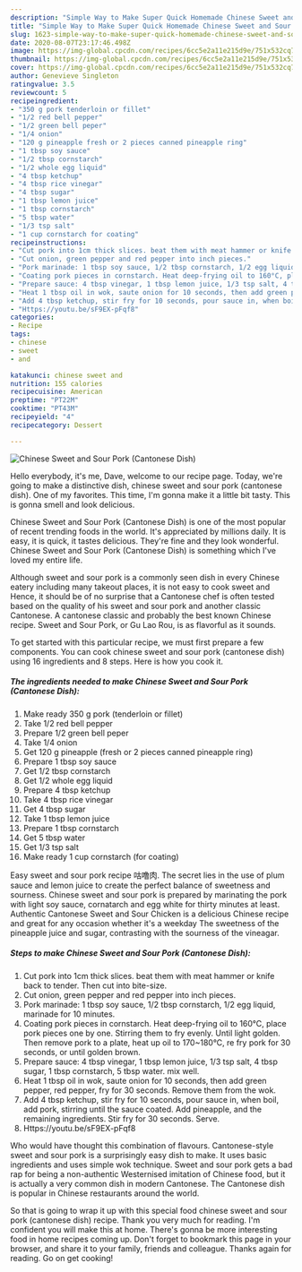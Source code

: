 ```yaml
---
description: "Simple Way to Make Super Quick Homemade Chinese Sweet and Sour Pork (Cantonese Dish)"
title: "Simple Way to Make Super Quick Homemade Chinese Sweet and Sour Pork (Cantonese Dish)"
slug: 1623-simple-way-to-make-super-quick-homemade-chinese-sweet-and-sour-pork-cantonese-dish
date: 2020-08-07T23:17:46.498Z
image: https://img-global.cpcdn.com/recipes/6cc5e2a11e215d9e/751x532cq70/chinese-sweet-and-sour-pork-cantonese-dish-recipe-main-photo.jpg
thumbnail: https://img-global.cpcdn.com/recipes/6cc5e2a11e215d9e/751x532cq70/chinese-sweet-and-sour-pork-cantonese-dish-recipe-main-photo.jpg
cover: https://img-global.cpcdn.com/recipes/6cc5e2a11e215d9e/751x532cq70/chinese-sweet-and-sour-pork-cantonese-dish-recipe-main-photo.jpg
author: Genevieve Singleton
ratingvalue: 3.5
reviewcount: 5
recipeingredient:
- "350 g pork tenderloin or fillet"
- "1/2 red bell pepper"
- "1/2 green bell peper"
- "1/4 onion"
- "120 g pineapple fresh or 2 pieces canned pineapple ring"
- "1 tbsp soy sauce"
- "1/2 tbsp cornstarch"
- "1/2 whole egg liquid"
- "4 tbsp ketchup"
- "4 tbsp rice vinegar"
- "4 tbsp sugar"
- "1 tbsp lemon juice"
- "1 tbsp cornstarch"
- "5 tbsp water"
- "1/3 tsp salt"
- "1 cup cornstarch for coating"
recipeinstructions:
- "Cut pork into 1cm thick slices. beat them with meat hammer or knife back to tender. Then cut into bite-size."
- "Cut onion, green pepper and red pepper into inch pieces."
- "Pork marinade: 1 tbsp soy sauce, 1/2 tbsp cornstarch, 1/2 egg liquid, marinade for 10 minutes."
- "Coating pork pieces in cornstarch. Heat deep-frying oil to 160°C, place pork pieces one by one. Stirring them to fry evenly. Until light golden. Then remove pork to a plate, heat up oil to 170~180°C, re fry pork for 30 seconds, or until golden brown."
- "Prepare sauce: 4 tbsp vinegar, 1 tbsp lemon juice, 1/3 tsp salt, 4 tbsp sugar, 1 tbsp cornstarch, 5 tbsp water. mix well."
- "Heat 1 tbsp oil in wok, saute onion for 10 seconds, then add green pepper, red pepper, fry for 30 seconds. Remove them from the wok."
- "Add 4 tbsp ketchup, stir fry for 10 seconds, pour sauce in, when boil, add pork, stirring until the sauce coated. Add pineapple, and the remaining ingredients. Stir fry for 30 seconds. Serve."
- "Https://youtu.be/sF9EX-pFqf8"
categories:
- Recipe
tags:
- chinese
- sweet
- and

katakunci: chinese sweet and 
nutrition: 155 calories
recipecuisine: American
preptime: "PT22M"
cooktime: "PT43M"
recipeyield: "4"
recipecategory: Dessert

---
```



![Chinese Sweet and Sour Pork (Cantonese Dish)](https://img-global.cpcdn.com/recipes/6cc5e2a11e215d9e/751x532cq70/chinese-sweet-and-sour-pork-cantonese-dish-recipe-main-photo.jpg)

Hello everybody, it's me, Dave, welcome to our recipe page. Today, we're going to make a distinctive dish, chinese sweet and sour pork (cantonese dish). One of my favorites. This time, I'm gonna make it a little bit tasty. This is gonna smell and look delicious.

Chinese Sweet and Sour Pork (Cantonese Dish) is one of the most popular of recent trending foods in the world. It's appreciated by millions daily. It is easy, it is quick, it tastes delicious. They're fine and they look wonderful. Chinese Sweet and Sour Pork (Cantonese Dish) is something which I've loved my entire life.

Although sweet and sour pork is a commonly seen dish in every Chinese eatery including many takeout places, it is not easy to cook sweet and Hence, it should be of no surprise that a Cantonese chef is often tested based on the quality of his sweet and sour pork and another classic Cantonese. A cantonese classic and probably the best known Chinese recipe. Sweet and Sour Pork, or Gu Lao Rou, is as flavorful as it sounds.


To get started with this particular recipe, we must first prepare a few components. You can cook chinese sweet and sour pork (cantonese dish) using 16 ingredients and 8 steps. Here is how you cook it.

<!--inarticleads1-->

##### The ingredients needed to make Chinese Sweet and Sour Pork (Cantonese Dish):

1. Make ready 350 g pork (tenderloin or fillet)
1. Take 1/2 red bell pepper
1. Prepare 1/2 green bell peper
1. Take 1/4 onion
1. Get 120 g pineapple (fresh or 2 pieces canned pineapple ring)
1. Prepare 1 tbsp soy sauce
1. Get 1/2 tbsp cornstarch
1. Get 1/2 whole egg liquid
1. Prepare 4 tbsp ketchup
1. Take 4 tbsp rice vinegar
1. Get 4 tbsp sugar
1. Take 1 tbsp lemon juice
1. Prepare 1 tbsp cornstarch
1. Get 5 tbsp water
1. Get 1/3 tsp salt
1. Make ready 1 cup cornstarch (for coating)


Easy sweet and sour pork recipe 咕噜肉. The secret lies in the use of plum sauce and lemon juice to create the perfect balance of sweetness and sourness. Chinese sweet and sour pork is prepared by marinating the pork with light soy sauce, cornatarch and egg white for thirty minutes at least. Authentic Cantonese Sweet and Sour Chicken is a delicious Chinese recipe and great for any occasion whether it&#39;s a weekday The sweetness of the pineapple juice and sugar, contrasting with the sourness of the vineagar. 

<!--inarticleads2-->

##### Steps to make Chinese Sweet and Sour Pork (Cantonese Dish):

1. Cut pork into 1cm thick slices. beat them with meat hammer or knife back to tender. Then cut into bite-size.
1. Cut onion, green pepper and red pepper into inch pieces.
1. Pork marinade: 1 tbsp soy sauce, 1/2 tbsp cornstarch, 1/2 egg liquid, marinade for 10 minutes.
1. Coating pork pieces in cornstarch. Heat deep-frying oil to 160°C, place pork pieces one by one. Stirring them to fry evenly. Until light golden. Then remove pork to a plate, heat up oil to 170~180°C, re fry pork for 30 seconds, or until golden brown.
1. Prepare sauce: 4 tbsp vinegar, 1 tbsp lemon juice, 1/3 tsp salt, 4 tbsp sugar, 1 tbsp cornstarch, 5 tbsp water. mix well.
1. Heat 1 tbsp oil in wok, saute onion for 10 seconds, then add green pepper, red pepper, fry for 30 seconds. Remove them from the wok.
1. Add 4 tbsp ketchup, stir fry for 10 seconds, pour sauce in, when boil, add pork, stirring until the sauce coated. Add pineapple, and the remaining ingredients. Stir fry for 30 seconds. Serve.
1. Https://youtu.be/sF9EX-pFqf8


Who would have thought this combination of flavours. Cantonese-style sweet and sour pork is a surprisingly easy dish to make. It uses basic ingredients and uses simple wok technique. Sweet and sour pork gets a bad rap for being a non-authentic Westernised imitation of Chinese food, but it is actually a very common dish in modern Cantonese. The Cantonese dish is popular in Chinese restaurants around the world. 

So that is going to wrap it up with this special food chinese sweet and sour pork (cantonese dish) recipe. Thank you very much for reading. I'm confident you will make this at home. There's gonna be more interesting food in home recipes coming up. Don't forget to bookmark this page in your browser, and share it to your family, friends and colleague. Thanks again for reading. Go on get cooking!
